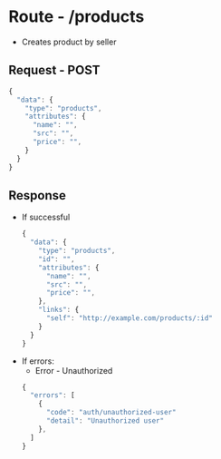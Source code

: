 # Route - /products
- Creates product by seller

## Request - POST
  ```js
  {
    "data": {
      "type": "products",
      "attributes": {
        "name": "",
        "src": "",
        "price": "",
      }
    }
  }
  ```

## Response
  - If successful
    ```js
    {
      "data": {
        "type": "products",
        "id": "",
        "attributes": {
          "name": "",
          "src": "",
          "price": "",
        },
        "links": {
          "self": "http://example.com/products/:id"
        }
      }
    }
    ```
  - If errors:
    - Error - Unauthorized
    ```js
    {
      "errors": [
        {
          "code": "auth/unauthorized-user"
          "detail": "Unauthorized user"
        },
      ]
    }
    ```
